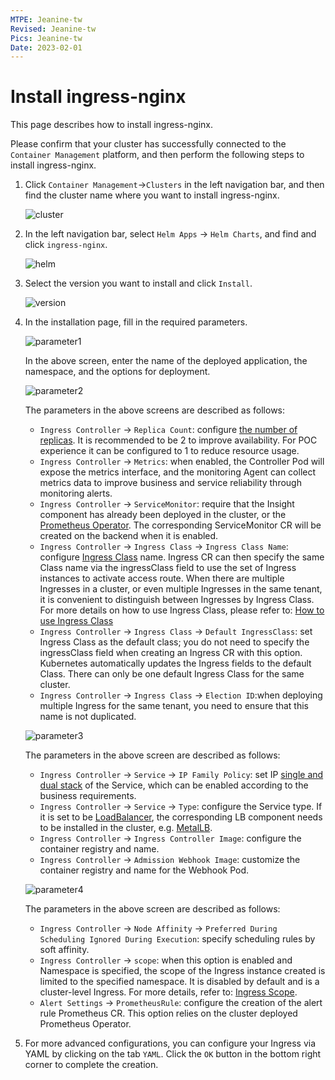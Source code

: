 ```yaml
---
MTPE: Jeanine-tw
Revised: Jeanine-tw
Pics: Jeanine-tw
Date: 2023-02-01
---
```


# Install ingress-nginx

This page describes how to install ingress-nginx.

Please confirm that your cluster has successfully connected to the `Container Management` platform, and then perform the following steps to install ingress-nginx.

1. Click `Container Management`->`Clusters` in the left navigation bar, and then find the cluster name where you want to install ingress-nginx.

    ![cluster](https://docs.daocloud.io/daocloud-docs-images/docs/en/docs/network/images/ingress-install-1.png)

2. In the left navigation bar, select `Helm Apps` -> `Helm Charts`, and find and click `ingress-nginx`.

    ![helm](https://docs.daocloud.io/daocloud-docs-images/docs/en/docs/network/images/ingress-install-2.png)

3. Select the version you want to install and click `Install`.

    ![version](https://docs.daocloud.io/daocloud-docs-images/docs/en/docs/network/images/ingress-install-3.png)

4. In the installation page, fill in the required parameters.

    ![parameter1](https://docs.daocloud.io/daocloud-docs-images/docs/en/docs/network/images/ingress-install-4.png)

    In the above screen, enter the name of the deployed application, the namespace, and the options for deployment.

    ![parameter2](https://docs.daocloud.io/daocloud-docs-images/docs/en/docs/network/images/ingress-install-5.png)

    The parameters in the above screens are described as follows:

    - `Ingress Controller` -> `Replica Count`: configure [the number of replicas](https://kubernetes.io/docs/concepts/workloads/controllers/replicaset/). It is recommended to be 2 to improve availability. For POC experience it can be configured to 1 to reduce resource usage.
    - `Ingress Controller` -> `Metrics`: when enabled, the Controller Pod will expose the metrics interface, and the monitoring Agent can collect metrics data to improve business and service reliability through monitoring alerts.
    - `Ingress Controller` -> `ServiceMonitor`: require that the Insight component has already been deployed in the cluster, or the [Prometheus Operator](https://github.com/prometheus-operator/prometheus-operator). The corresponding ServiceMonitor CR will be created on the backend when it is enabled.
    - `Ingress Controller` -> `Ingress Class` -> `Ingress Class Name`: configure [Ingress Class](https://kubernetes.io/docs/concepts/services-networking/ingress/#ingress-class) name. Ingress CR can then specify the same Class name via the ingressClass field to use the set of Ingress instances to activate access route. When there are multiple Ingresses in a cluster, or even multiple Ingresses in the same tenant, it is convenient to distinguish between Ingresses by Ingress Class. For more details on how to use Ingress Class, please refer to: [How to use Ingress Class](ingressclass.md)
    - `Ingress Controller` -> `Ingress Class` -> `Default IngressClass`: set Ingress Class as the default class; you do not need to specify the ingressClass field when creating an Ingress CR with this option. Kubernetes automatically updates the Ingress fields to the default Class. There can only be one default Ingress Class for the same cluster.
    - `Ingress Controller` -> `Ingress Class` -> `Election ID`:when deploying multiple Ingress for the same tenant, you need to ensure that this name is not duplicated.

    ![parameter3](https://docs.daocloud.io/daocloud-docs-images/docs/en/docs/network/images/ingress-install-6.png)

    The parameters in the above screen are described as follows:

    - `Ingress Controller` -> `Service` -> `IP Family Policy`: set IP [single and dual stack](https://kubernetes.io/docs/concepts/services-networking/dual-stack/#services) of the Service, which can be enabled according to the business requirements.
    - `Ingress Controller` -> `Service` -> `Type`: configure the Service type. If it is set to be [LoadBalancer](https://kubernetes.io/docs/concepts/services-networking/service/#loadbalancer), the corresponding LB component needs to be installed in the cluster, e.g. [MetalLB](https://metallb.universe.tf/).
    - `Ingress Controller` -> `Ingress Controller Image`: configure the container registry and name.
    - `Ingress Controller` -> `Admission Webhook Image`: customize the container registry and name for the Webhook Pod.

    ![parameter4](https://docs.daocloud.io/daocloud-docs-images/docs/en/docs/network/images/ingress-install-7.png)

    The parameters in the above screen are described as follows:

    - `Ingress Controller` -> `Node Affinity` -> `Preferred During Scheduling Ignored During Execution`: specify scheduling rules by soft affinity.
    - `Ingress Controller` -> `scope`: when this option is enabled and Namespace is specified, the scope of the Ingress instance created is limited to the specified namespace. It is disabled by default and is a cluster-level Ingress. For more details, refer to: [Ingress Scope](scope.md).
    - `Alert Settings` -> `PrometheusRule`: configure the creation of the alert rule Prometheus CR. This option relies on the cluster deployed Prometheus Operator.

5. For more advanced configurations, you can configure your Ingress via YAML by clicking on the tab `YAML`.
Click the `OK` button in the bottom right corner to complete the creation.
